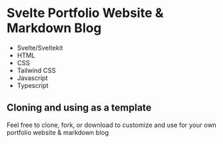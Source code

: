 # Svelte Portfolio Website & Markdown Blog
- Svelte/Sveltekit
- HTML
- CSS
- Tailwind CSS
- Javascript
- Typescript

## Cloning and using as a template
Feel free to clone, fork, or download to customize and use for your own portfolio website & markdown blog


